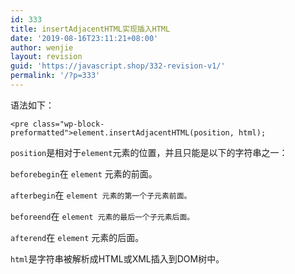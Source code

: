 ```yaml
---
id: 333
title: insertAdjacentHTML实现插入HTML
date: '2019-08-16T23:11:21+08:00'
author: wenjie
layout: revision
guid: 'https://javascript.shop/332-revision-v1/'
permalink: '/?p=333'
---
```


语法如下：

```
<pre class="wp-block-preformatted">element.insertAdjacentHTML(position, html);
```

`position`是相对于`element`元素的位置，并且只能是以下的字符串之一：

`beforebegin`在 `element` 元素的前面。

`afterbegin`在 `element 元素的第一个子元素前面。`

`beforeend`在 `element 元素的最后一个子元素后面。`

`afterend`在 `element` 元素的后面。

`html`是字符串被解析成HTML或XML插入到DOM树中。
